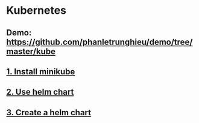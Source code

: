 # Kubernetes

## Demo: https://github.com/phanletrunghieu/demo/tree/master/kube

## [1. Install minikube](1.install-minikube.md)

## [2. Use helm chart](2.helm-chart.md)

## [3. Create a helm chart](3.create-a-helm-chart.md)